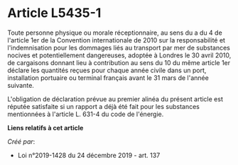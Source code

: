 # Article L5435-1

Toute personne physique ou morale réceptionnaire, au sens du a du 4 de l'article 1er de la Convention internationale de 2010
sur la responsabilité et l'indemnisation pour les dommages liés au transport par mer de substances nocives et potentiellement
dangereuses, adoptée à Londres le 30 avril 2010, de cargaisons donnant lieu à contribution au sens du 10 du même article 1er
déclare les quantités reçues pour chaque année civile dans un port, installation portuaire ou terminal français avant le 31
mars de l'année suivante.

L'obligation de déclaration prévue au premier alinéa du présent article est réputée satisfaite si un rapport a déjà été fait
pour les substances mentionnées à l'article L. 631-4 du code de l'énergie.

**Liens relatifs à cet article**

_Créé par_:

  - Loi n°2019-1428 du 24 décembre 2019 - art. 137

